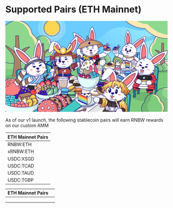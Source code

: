 # Supported Pairs (ETH Mainnet)

![](../../.gitbook/assets/HaloDao_Illustration_Exchange-2.png)

As of our v1 launch, the following stablecoin pairs will earn RNBW rewards on our custom AMM



| **ETH Mainnet Pairs** |
| --------------------- |
| RNBW:ETH              |
| xRNBW:ETH             |
| USDC:XSGD             |
| USDC:TCAD             |
| USDC:TAUD             |
| USDC:TGBP             |

| ETH Mainnet Pairs |   |
| ----------------- | - |
|                   |   |
|                   |   |
|                   |   |
